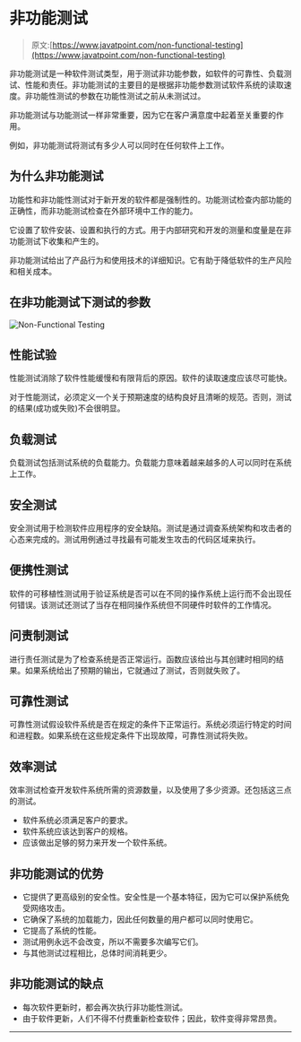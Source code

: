 # 非功能测试

> 原文:[https://www.javatpoint.com/non-functional-testing](https://www.javatpoint.com/non-functional-testing)

非功能测试是一种软件测试类型，用于测试非功能参数，如软件的可靠性、负载测试、性能和责任。非功能测试的主要目的是根据非功能参数测试软件系统的读取速度。非功能性测试的参数在功能性测试之前从未测试过。

非功能测试与功能测试一样非常重要，因为它在客户满意度中起着至关重要的作用。

例如，非功能测试将测试有多少人可以同时在任何软件上工作。

## 为什么非功能测试

功能性和非功能性测试对于新开发的软件都是强制性的。功能测试检查内部功能的正确性，而非功能测试检查在外部环境中工作的能力。

它设置了软件安装、设置和执行的方式。用于内部研究和开发的测量和度量是在非功能测试下收集和产生的。

非功能测试给出了产品行为和使用技术的详细知识。它有助于降低软件的生产风险和相关成本。

## 在非功能测试下测试的参数

![Non-Functional Testing](../Images/860ba298f93017eedd994398a8582b81.png)

## 性能试验

性能测试消除了软件性能缓慢和有限背后的原因。软件的读取速度应该尽可能快。

对于性能测试，必须定义一个关于预期速度的结构良好且清晰的规范。否则，测试的结果(成功或失败)不会很明显。

## 负载测试

负载测试包括测试系统的负载能力。负载能力意味着越来越多的人可以同时在系统上工作。

## 安全测试

安全测试用于检测软件应用程序的安全缺陷。测试是通过调查系统架构和攻击者的心态来完成的。测试用例通过寻找最有可能发生攻击的代码区域来执行。

## 便携性测试

软件的可移植性测试用于验证系统是否可以在不同的操作系统上运行而不会出现任何错误。该测试还测试了当存在相同操作系统但不同硬件时软件的工作情况。

## 问责制测试

进行责任测试是为了检查系统是否正常运行。函数应该给出与其创建时相同的结果。如果系统给出了预期的输出，它就通过了测试，否则就失败了。

## 可靠性测试

可靠性测试假设软件系统是否在规定的条件下正常运行。系统必须运行特定的时间和进程数。如果系统在这些规定条件下出现故障，可靠性测试将失败。

## 效率测试

效率测试检查开发软件系统所需的资源数量，以及使用了多少资源。还包括这三点的测试。

*   软件系统必须满足客户的要求。
*   软件系统应该达到客户的规格。
*   应该做出足够的努力来开发一个软件系统。

## 非功能测试的优势

*   它提供了更高级别的安全性。安全性是一个基本特征，因为它可以保护系统免受网络攻击。
*   它确保了系统的加载能力，因此任何数量的用户都可以同时使用它。
*   它提高了系统的性能。
*   测试用例永远不会改变，所以不需要多次编写它们。
*   与其他测试过程相比，总体时间消耗更少。

## 非功能测试的缺点

*   每次软件更新时，都会再次执行非功能性测试。
*   由于软件更新，人们不得不付费重新检查软件；因此，软件变得非常昂贵。

* * *